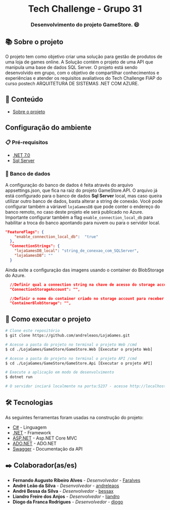 <h1 align="center"> Tech Challenge - Grupo 31 </h1>
<h3 align="center">Desenvolvimento do projeto GameStore. 😄</h3>

## 📚 Sobre o projeto

O projeto tem como objetivo criar uma solução para gestão de produtos de uma loja de games online. A Solução contém o projeto de uma API que manipula uma base de dados SQL Server.
O projeto está sendo desenvolvido em grupo, com o objetivo de compartilhar conhecimentos e experiências e atender os requisitos avaliativos do Tech Challenge FIAP do curso postech ARQUITETURA DE SISTEMAS .NET COM AZURE.

## 📝 Conteúdo

- [Sobre o projeto](#-sobre-o-projeto)

## Configuração do ambiente

### 📋 Pré-requisitos

- [.NET 7.0](https://dotnet.microsoft.com/download/dotnet/7.0)
- [Sql Server](https://www.microsoft.com/pt-br/sql-server/sql-server-downloads)

### 🎲 Banco de dados
A configuração do banco de dados é feita através do arquivo appsettings.json, que fica na raiz do projeto GameStore.API. 
O arquivo já está configurado para o banco de dados **Sql Server** local, mas caso queira utilizar outro banco de dados, basta alterar a string de conexão. Você pode configurar também
a váriavel `lojaGamesDB` que pode conter o endereço do banco remoto, no caso deste projeto ele será publicado no Azure. Importante configurar também a flag `enable_connection_local_db` 
para habilitar a troca do banco apontando para nuvem ou para o servidor local.

```json
"FeatureFlags": {
    "enable_connection_local_db":  "true"
  },
  "ConnectionStrings": {
    "lojaGamesDB_local": "string_de_conexao_com_SQLServer",
    "lojaGamesDB": ""
  }
```

Ainda exite a configuração das imagens usando o container do BlobStorage do Azure.
```json
  //Definir qual a connection string na chave de acesso do storage account
  "ConnectionStorageAccount": "",

  //Definir o nome do container criado no storage account para receber os blobs storages
  "ContainerBlobStorage": "",
```

## 🚀 Como executar o projeto

```bash
# Clone este repositório
$ git clone https://github.com/andreleaos/LojaGames.git

# Acesse a pasta do projeto no terminal o projeto Web /cmd
$ cd ./LojaGames/GameStore/GameStore.Web [Executar o projeto Web]

# Acesse a pasta do projeto no terminal o projeto API /cmd
$ cd ./LojaGames/GameStore/GameStore.Api [Executar o projeto API]

# Execute a aplicação em modo de desenvolvimento
$ dotnet run

# O servidor inciará localmente na porta:5237 - acesse http://localhost:5237
```

## 🛠 Tecnologias

As seguintes ferramentas foram usadas na construção do projeto:

- [C#](https://docs.microsoft.com/pt-br/dotnet/csharp/) - Linguagem
- [.NET](https://docs.microsoft.com/pt-br/dotnet/) - Framework
- [ASP.NET](https://learn.microsoft.com/pt-br/aspnet/core/mvc/overview?view=aspnetcore-7.0) - Asp.NET Core MVC
- [ADO.NET](https://learn.microsoft.com/pt-br/dotnet/framework/data/adonet/) - ADO.NET
- [Swagger](https://swagger.io/) - Documentação da API

## ✒️ Colaborador(as/es)

- **Fernando Augusto Ribeiro Alves** - _Desenvolvedor_  - [Faralves](https://github.com/faralves)
- **André Leão da Silva** - _Desenvolvedor_ - [andreleaos](https://github.com/andreleaos)
- **André Bessa da Silva** - _Desenvolvedor_  - [bessax](https://github.com/bessax)
- **Liandro Freire dos Anjos** - _Desenvolvedor_  - [liandro](oliverliandro@gmail.com)
- **Diogo da Franca Rodrigues** - _Desenvolvedor_  - [diogo](diogo_f.rodrigues@hotmail.com)

